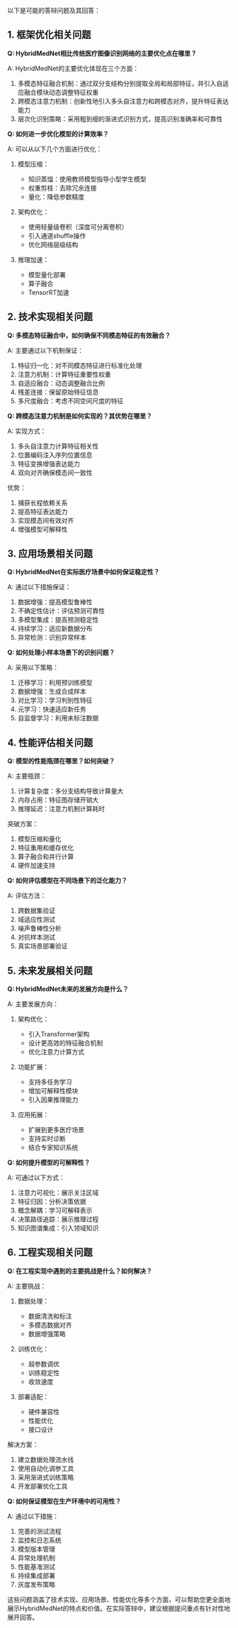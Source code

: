 以下是可能的答辩问题及其回答：

## 1. 框架优化相关问题

**Q: HybridMedNet相比传统医疗图像识别网络的主要优化点在哪里？**

A: HybridMedNet的主要优化体现在三个方面：
1. 多模态特征融合机制：通过双分支结构分别提取全局和局部特征，并引入自适应融合模块动态调整特征权重
2. 跨模态注意力机制：创新性地引入多头自注意力和跨模态对齐，提升特征表达能力
3. 层次化识别策略：采用粗到细的渐进式识别方式，提高识别准确率和可靠性

**Q: 如何进一步优化模型的计算效率？**

A: 可以从以下几个方面进行优化：
1. 模型压缩：
   - 知识蒸馏：使用教师模型指导小型学生模型
   - 权重剪枝：去除冗余连接
   - 量化：降低参数精度

2. 架构优化：
   - 使用轻量级卷积（深度可分离卷积）
   - 引入通道shuffle操作
   - 优化网络层级结构

3. 推理加速：
   - 模型量化部署
   - 算子融合
   - TensorRT加速

## 2. 技术实现相关问题

**Q: 多模态特征融合中，如何确保不同模态特征的有效融合？**

A: 主要通过以下机制保证：
1. 特征归一化：对不同模态特征进行标准化处理
2. 注意力机制：计算特征重要性权重
3. 自适应融合：动态调整融合比例
4. 残差连接：保留原始特征信息
5. 多尺度融合：考虑不同空间尺度的特征

**Q: 跨模态注意力机制是如何实现的？其优势在哪里？**

A: 实现方式：
1. 多头自注意力计算特征相关性
2. 位置编码注入序列位置信息
3. 特征变换增强表达能力
4. 双向对齐确保模态间一致性

优势：
1. 捕获长程依赖关系
2. 提高特征表达能力
3. 实现模态间有效对齐
4. 增强模型可解释性

## 3. 应用场景相关问题

**Q: HybridMedNet在实际医疗场景中如何保证稳定性？**

A: 通过以下措施保证：
1. 数据增强：提高模型鲁棒性
2. 不确定性估计：评估预测可靠性
3. 多模型集成：提高预测稳定性
4. 持续学习：适应新数据分布
5. 异常检测：识别异常样本

**Q: 如何处理小样本场景下的识别问题？**

A: 采用以下策略：
1. 迁移学习：利用预训练模型
2. 数据增强：生成合成样本
3. 对比学习：学习判别性特征
4. 元学习：快速适应新任务
5. 自监督学习：利用未标注数据

## 4. 性能评估相关问题

**Q: 模型的性能瓶颈在哪里？如何突破？**

A: 主要瓶颈：
1. 计算复杂度：多分支结构导致计算量大
2. 内存占用：特征图存储开销大
3. 推理延迟：注意力机制计算耗时

突破方案：
1. 模型压缩和量化
2. 特征重用和缓存优化
3. 算子融合和并行计算
4. 硬件加速支持

**Q: 如何评估模型在不同场景下的泛化能力？**

A: 评估方法：
1. 跨数据集验证
2. 域适应性测试
3. 噪声鲁棒性分析
4. 对抗样本测试
5. 真实场景部署验证

## 5. 未来发展相关问题

**Q: HybridMedNet未来的发展方向是什么？**

A: 主要发展方向：
1. 架构优化：
   - 引入Transformer架构
   - 设计更高效的特征融合机制
   - 优化注意力计算方式

2. 功能扩展：
   - 支持多任务学习
   - 增加可解释性模块
   - 引入因果推理能力

3. 应用拓展：
   - 扩展到更多医疗场景
   - 支持实时诊断
   - 结合专家知识系统

**Q: 如何提升模型的可解释性？**

A: 可通过以下方式：
1. 注意力可视化：展示关注区域
2. 特征归因：分析决策依据
3. 概念解耦：学习可解释表示
4. 决策路径追踪：展示推理过程
5. 知识图谱集成：引入领域知识

## 6. 工程实现相关问题

**Q: 在工程实现中遇到的主要挑战是什么？如何解决？**

A: 主要挑战：
1. 数据处理：
   - 数据清洗和标注
   - 多模态数据对齐
   - 数据增强策略

2. 训练优化：
   - 超参数调优
   - 训练稳定性
   - 收敛速度

3. 部署适配：
   - 硬件兼容性
   - 性能优化
   - 接口设计

解决方案：
1. 建立数据处理流水线
2. 使用自动化调参工具
3. 采用渐进式训练策略
4. 开发部署优化工具

**Q: 如何保证模型在生产环境中的可用性？**

A: 通过以下措施：
1. 完善的测试流程
2. 监控和日志系统
3. 模型版本管理
4. 异常处理机制
5. 性能基准测试
6. 持续集成部署
7. 灰度发布策略

这些问题涵盖了技术实现、应用场景、性能优化等多个方面，可以帮助您更全面地展示HybridMedNet的特点和价值。在实际答辩中，建议根据提问重点有针对性地展开回答。
